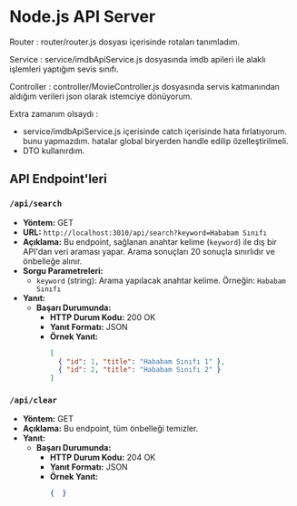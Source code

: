 # Node.js API Server

Router     : router/router.js dosyası içerisinde rotaları tanımladım.

Service    : service/imdbApiService.js dosyasında imdb apileri ile alaklı işlemleri yaptığım sevis sınıfı.

Controller : controller/MovieController.js dosyasında servis katmanından aldığım verileri json olarak istemciye dönüyorum.

Extra zamanım olsaydı : 
- service/imdbApiService.js içerisinde catch içerisinde hata fırlatıyorum. bunu yapmazdım. hatalar global biryerden handle edilip özelleştirilmeli.
- DTO kullanırdım.

## API Endpoint'leri

### `/api/search`

- **Yöntem:** GET
- **URL:** `http://localhost:3010/api/search?keyword=Hababam Sınıfı`
- **Açıklama:** Bu endpoint, sağlanan anahtar kelime (`keyword`) ile dış bir API'dan veri araması yapar. Arama sonuçları 20 sonuçla sınırlıdır ve önbelleğe alınır.
- **Sorgu Parametreleri:**
  - `keyword` (string): Arama yapılacak anahtar kelime. Örneğin: `Hababam Sınıfı`
- **Yanıt:**
  - **Başarı Durumunda:**
    - **HTTP Durum Kodu:** 200 OK
    - **Yanıt Formatı:** JSON
    - **Örnek Yanıt:**
      ```json
      [
        { "id": 1, "title": "Hababam Sınıfı 1" },
        { "id": 2, "title": "Hababam Sınıfı 2" }
      ]
      ```


### `/api/clear`

- **Yöntem:** GET
- **Açıklama:** Bu endpoint, tüm önbelleği temizler.
- **Yanıt:**
  - **Başarı Durumunda:**
    - **HTTP Durum Kodu:** 204 OK
    - **Yanıt Formatı:** JSON
    - **Örnek Yanıt:**
      ```json
      {  }
      ```
